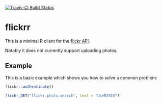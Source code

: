 [![Travis-CI Build Status](https://travis-ci.org/jimhester/flickrr.svg?branch=master)](https://travis-ci.org/jimhester/flickrr)

# flickrr
This is a minimal R client for the [flickr API](https://www.flickr.com/services/api/).

Notably it does _not_ currently support uploading photos.

## Example

This is a basic example which shows you how to solve a common problem:

```R
flickr::authenticate()

flickr_GET("flickr.photo.search", text = "UseR2016")
```
